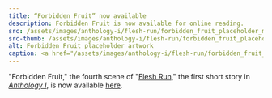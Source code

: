 ```yaml
---
title: “Forbidden Fruit” now available
description: Forbidden Fruit is now available for online reading.
src: /assets/images/anthology-i/flesh-run/forbidden_fruit_placeholder_med.jpg
src-thumb: /assets/images/anthology-i/flesh-run/forbidden_fruit_placeholder_small.jpg
alt: Forbidden Fruit placeholder artwork
caption: <a href="/assets/images/anthology-i/flesh-run/forbidden_fruit_placeholder.jpg" target="_blank">A.I. placeholder artwork</a> generated using <a href="https://creator.nightcafe.studio/creation/KRBr1KH949N8yJU6uNag" target="_blank">NightCafe Stable Diffusion v1.5 ⧉</a> — <a href="https://creativecommons.org/publicdomain/zero/1.0/" target="_blank">CC0 1.0 ⧉</a>
---
```


"Forbidden Fruit," the fourth scene of "[Flesh Run](/anthology-i/flesh-run/)," the first short story in *[Anthology I](/anthology-i/)*, is now available [here](/anthology-i/flesh-run/forbidden-fruit).